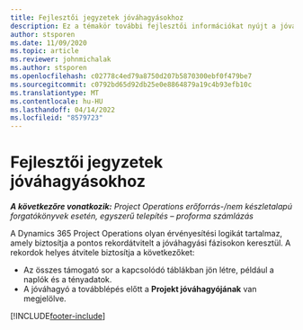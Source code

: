 ```yaml
---
title: Fejlesztői jegyzetek jóváhagyásokhoz
description: Ez a témakör további fejlesztői információkat nyújt a jóváhagyások használatáról.
author: stsporen
ms.date: 11/09/2020
ms.topic: article
ms.reviewer: johnmichalak
ms.author: stsporen
ms.openlocfilehash: c02778c4ed79a8750d207b5870300ebf0f479be7
ms.sourcegitcommit: c0792bd65d92db25e0e8864879a19c4b93efb10c
ms.translationtype: MT
ms.contentlocale: hu-HU
ms.lasthandoff: 04/14/2022
ms.locfileid: "8579723"
---
```

# <a name="developer-notes-for-approvals"></a>Fejlesztői jegyzetek jóváhagyásokhoz

_**A következőre vonatkozik:** Project Operations erőforrás-/nem készletalapú forgatókönyvek esetén, egyszerű telepítés – proforma számlázás_

A Dynamics 365 Project Operations olyan érvényesítési logikát tartalmaz, amely biztosítja a pontos rekordátvitelt a jóváhagyási fázisokon keresztül. A rekordok helyes átvitele biztosítja a következőket: 

  - Az összes támogató sor a kapcsolódó táblákban jön létre, például a naplók és a tényadatok.
  - A jóváhagyó a továbblépés előtt a **Projekt jóváhagyójának** van megjelölve.


[!INCLUDE[footer-include](../includes/footer-banner.md)]